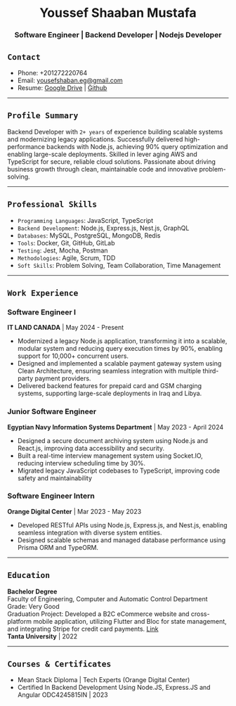 <div align="center">
  <h1>Youssef Shaaban Mustafa</h1> 
  <!--<a href="http://nestjs.com/" target="blank"><img src="./avatar.JPG" width="320" alt="Nest Logo" /></a>-->
  <h3>Software Engineer | Backend Developer | Nodejs Developer</h3>
</div>

## `Contact`

- Phone: +201272220764
- Email: yousefshaban.eg@gmail.com
- Resume: [Google Drive](https://drive.google.com/file/d/1GUm3vw2qe78JM-NBXsS_y9GVlGAFk6Od/view?usp=drive_link) | [Github](https://github.com/yousefshabaneg/yousefshabaneg/blob/main/YoussefShaaban-SoftwareEngineer.pdf)

---

## `Profile Summary`

Backend Developer with `2+ years` of experience building scalable systems and modernizing legacy applications. Successfully delivered high-performance backends with Node.js, achieving 90% query optimization and enabling large-scale deployments. Skilled in lever aging AWS and TypeScript for secure, reliable cloud solutions. Passionate about driving business growth through clean, maintainable code and innovative problem-solving.

---

## `Professional Skills`

- `Programming Languages`: JavaScript, TypeScript
- `Backend Development`: Node.js, Express.js, Nest.js, GraphQL
- `Databases`: MySQL, PostgreSQL, MongoDB, Redis
- `Tools`: Docker, Git, GitHub, GitLab
- `Testing`: Jest, Mocha, Postman
- `Methodologies`: Agile, Scrum, TDD
- `Soft Skills`: Problem Solving, Team Collaboration, Time Management

---

## `Work Experience`

### Software Engineer I

**IT LAND CANADA** | May 2024 - Present

- Modernized a legacy Node.js application, transforming it into a scalable, modular system and reducing query execution times
  by 90%, enabling support for 10,000+ concurrent users.
- Designed and implemented a scalable payment gateway system using Clean Architecture, ensuring seamless integration with multiple
  third-party payment providers.
- Delivered backend features for prepaid card and GSM charging systems, supporting large-scale deployments in Iraq and Libya.

### Junior Software Engineer

**Egyptian Navy Information Systems Department** | May 2023 - April 2024

- Designed a secure document archiving system using Node.js and React.js, improving data accessibility and security.
- Built a real-time interview management system using Socket.IO, reducing interview scheduling time by 30%.
- Migrated legacy JavaScript codebases to TypeScript, improving code safety and maintainability

### Software Engineer Intern

**Orange Digital Center** | Mar 2023 - May 2023

- Developed RESTful APIs using Node.js, Express.js, and Nest.js, enabling seamless integration with diverse system entities.
- Designed scalable schemas and managed database performance using Prisma ORM and TypeORM.

---

## `Education`

**Bachelor Degree**  
Faculty of Engineering, Computer and Automatic Control Department  
Grade: Very Good  
Graduation Project: Developed a B2C eCommerce website and cross-platform mobile application, utilizing Flutter and Bloc for state management, and integrating Stripe for credit card payments. [Link](https://github.com/yousefshabaneg/mxstore_graduation_project)  
**Tanta University** | 2022

---

## `Courses & Certificates`

- Mean Stack Diploma | Tech Experts (Orange Digital Center)
- Certified In Backend Development Using Node.JS, Express.JS and Angular ODC4245815IN | 2023
